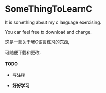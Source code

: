 # SomeThingToLearnC

It is something about my c language exercising.

You can feel free to download and change.


这是一些关于我C语言练习的东西,

可随便下载和更改.

#### TODO

* 写注释

* **好好学习**

